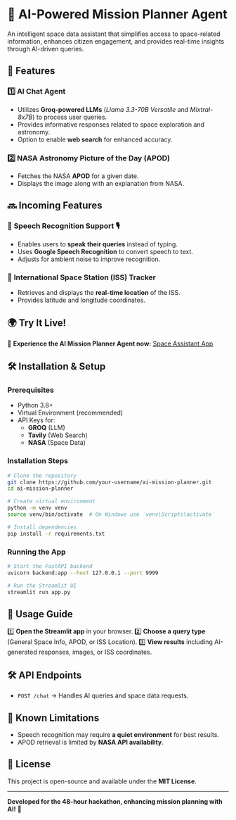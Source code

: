 # 🚀 AI-Powered Mission Planner Agent

An intelligent space data assistant that simplifies access to space-related information, enhances citizen engagement, and provides real-time insights through AI-driven queries.

## 🌌 Features

### 1️⃣ **AI Chat Agent**

- Utilizes **Groq-powered LLMs** (*Llama 3.3-70B Versatile* and *Mixtral-8x7B*) to process user queries.
- Provides informative responses related to space exploration and astronomy.
- Option to enable **web search** for enhanced accuracy.

### 2️⃣ **NASA Astronomy Picture of the Day (APOD)**

- Fetches the NASA **APOD** for a given date.
- Displays the image along with an explanation from NASA.

## 🔜 Incoming Features

### 🔹 **Speech Recognition Support** 🎙️

- Enables users to **speak their queries** instead of typing.
- Uses **Google Speech Recognition** to convert speech to text.
- Adjusts for ambient noise to improve recognition.

### 🔹 **International Space Station (ISS) Tracker**

- Retrieves and displays the **real-time location** of the ISS.
- Provides latitude and longitude coordinates.

## 🌍 Try It Live!

🚀 **Experience the AI Mission Planner Agent now:** [Space Assistant App](https://spaceassistant.streamlit.app/)

## 🛠️ Installation & Setup

### **Prerequisites**

- Python 3.8+
- Virtual Environment (recommended)
- API Keys for:
  - **GROQ** (LLM)
  - **Tavily** (Web Search)
  - **NASA** (Space Data)

### **Installation Steps**

```bash
# Clone the repository
git clone https://github.com/your-username/ai-mission-planner.git
cd ai-mission-planner

# Create virtual environment
python -m venv venv
source venv/bin/activate  # On Windows use `venv\Scripts\activate`

# Install dependencies
pip install -r requirements.txt
```

### **Running the App**

```bash
# Start the FastAPI backend
uvicorn backend:app --host 127.0.0.1 --port 9999
```

```bash
# Run the Streamlit UI
streamlit run app.py
```

## 🎯 Usage Guide

1️⃣ **Open the Streamlit app** in your browser. 
2️⃣ **Choose a query type** (General Space Info, APOD, or ISS Location).
3️⃣  **View results** including AI-generated responses, images, or ISS coordinates.

## 🛠️ API Endpoints

- `POST /chat` → Handles AI queries and space data requests.

## 🔹 Known Limitations

- Speech recognition may require **a quiet environment** for best results.
- APOD retrieval is limited by **NASA API availability**.


## 📜 License

This project is open-source and available under the **MIT License**.

---

**Developed for the 48-hour hackathon, enhancing mission planning with AI!** 🚀

